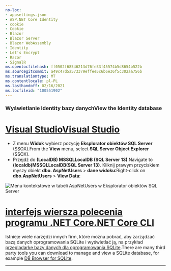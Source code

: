 ```yaml
---
no-loc:
- appsettings.json
- ASP.NET Core Identity
- cookie
- Cookie
- Blazor
- Blazor Server
- Blazor WebAssembly
- Identity
- Let's Encrypt
- Razor
- SignalR
ms.openlocfilehash: ff0502f68546213d76fe33f45574b5d8654b522b
ms.sourcegitcommit: a49c47d5a573379effee5c6b6e36f5c302aa756b
ms.translationtype: MT
ms.contentlocale: pl-PL
ms.lasthandoff: 02/16/2021
ms.locfileid: "100551902"
---
```

### <a name="view-the-identity-database"></a><span data-ttu-id="11968-101">Wyświetlanie Identity bazy danych</span><span class="sxs-lookup"><span data-stu-id="11968-101">View the Identity database</span></span>

# <a name="visual-studio"></a>[<span data-ttu-id="11968-102">Visual Studio</span><span class="sxs-lookup"><span data-stu-id="11968-102">Visual Studio</span></span>](#tab/visual-studio) 

* <span data-ttu-id="11968-103">Z menu **Widok** wybierz pozycję **Eksplorator obiektów SQL Server** (SSOX).</span><span class="sxs-lookup"><span data-stu-id="11968-103">From the **View** menu, select **SQL Server Object Explorer** (SSOX).</span></span>
* <span data-ttu-id="11968-104">Przejdź do **(LocalDB) MSSQLLocalDB (SQL Server 13)**.</span><span class="sxs-lookup"><span data-stu-id="11968-104">Navigate to **(localdb)MSSQLLocalDB(SQL Server 13)**.</span></span> <span data-ttu-id="11968-105">Kliknij prawym przyciskiem myszy obiekt **dbo. AspNetUsers**  >  **dane widoku**:</span><span class="sxs-lookup"><span data-stu-id="11968-105">Right-click on **dbo.AspNetUsers** > **View Data**:</span></span>

![Menu kontekstowe w tabeli AspNetUsers w Eksplorator obiektów SQL Server](~/security/authentication/accconfirm/_static/ssox.png)

# <a name="net-core-cli"></a>[<span data-ttu-id="11968-107">interfejs wiersza polecenia programu .NET Core</span><span class="sxs-lookup"><span data-stu-id="11968-107">.NET Core CLI</span></span>](#tab/netcore-cli)

<span data-ttu-id="11968-108">Istnieje wiele narzędzi innych firm, które można pobrać, aby zarządzać bazą danych oprogramowania SQLite i wyświetlać ją, na przykład [przeglądarkę bazy danych dla oprogramowania SQLite](https://sqlitebrowser.org/).</span><span class="sxs-lookup"><span data-stu-id="11968-108">There are many third party tools you can download to manage and view a SQLite database, for example [DB Browser for SQLite](https://sqlitebrowser.org/).</span></span>

---